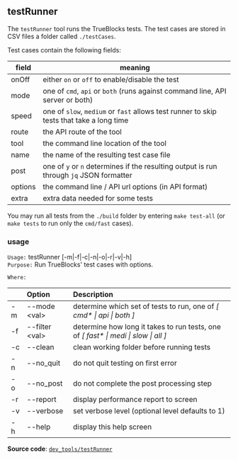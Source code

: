 ## testRunner

The `testRunner` tool runs the TrueBlocks tests. The test cases are stored in CSV files a folder called `./testCases`.

Test cases contain the following fields:

| field | meaning |
|-------|---------|
| onOff | either `on` or `off` to enable/disable the test |
| mode | one of `cmd`, `api` or `both` (runs against command line, API server or both) |
| speed | one of `slow`, `medium` or `fast` allows test runner to skip tests that take a long time |
| route | the API route of the tool |
| tool | the command line location of the tool |
| name | the name of the resulting test case file |
| post | one of `y` or `n` determines if the resulting output is run through `jq` JSON formatter |
| options | the command line / API url options (in API format) |
| extra | extra data needed for some tests |

You may run all tests from the `./build` folder by entering `make test-all` (or `make tests` to run only the `cmd/fast` cases).

### usage

`Usage:`    testRunner [-m|-f|-c|-n|-o|-r|-v|-h]  
`Purpose:`  Run TrueBlocks' test cases with options.

`Where:`  

| | Option | Description |
| :----- | :----- | :---------- |
| -m | --mode &lt;val&gt; | determine which set of tests to run, one of *[ cmd\* \| api \| both ]* |
| -f | --filter &lt;val&gt; | determine how long it takes to run tests, one of *[ fast\* \| medi \| slow \| all ]* |
| -c | --clean | clean working folder before running tests |
| -n | --no_quit | do not quit testing on first error |
| -o | --no_post | do not complete the post processing step |
| -r | --report | display performance report to screen |
| -v | --verbose | set verbose level (optional level defaults to 1) |
| -h | --help | display this help screen |

**Source code**: [`dev_tools/testRunner`](https://github.com/TrueBlocks/trueblocks-core/tree/master/src/dev_tools/testRunner)

